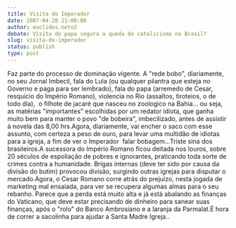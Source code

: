 ```yaml
---
title: Visita do Imperador
date: 2007-04-20 21:00:00
author: euclides.neto2
debate: Visita do papa segura a queda do catolicismo no Brasil?
slug: visita-do-imperador
status: publish 
type: post
---
```


Faz parte do processo de dominação vigente. A "rede bobo", diariamente, no seu Jornal Imbecil, fala do Lula (ou qualquer pilantra que esteja no Governo e paga para ser lembrado), fala do papa (arremedo de Cesar, resquício do Império Romano), violencia no Rio (assaltos, tiroteios, o de todo dia),  o filhote de jacaré que nasceu no zoologico na Bahia... ou seja, as matérias "importantes" escolhidas por um redator idiota, que ganha muito bem para manter o povo "de bobeira", imbecilizado, antes de assistir à novela das 8,00 hrs.Agora, diariamente, vai encher o saco com esse assunto, com certeza a peso de ouro, para levar uma multidão de idiotas para a igreja, a fim de ver o Imperador  falar bobagem...Triste sina dos brasileiros.A sucessora do Império Romano ficou deitada nos louros, sobre 20 séculos de espoliação de pobres e ignorantes, praticando toda sorte de crimes contra a humanidade. Brigas internas (deve ter sido por causa da divisão do butim) provocou divisão, surgindo outras igrejas para disputar o mercado.Agora, o Cesar Romano corre atrás do prejuizo, nesta jogada de marketing mal ensaiada, para ver se recupera algumas almas para o seu rebanho. Parece que a perda está muito alta e já está abalando as finanças do Vaticano, que deve estar precisando de dinheiro para sanear suas finanças, após o "rolo" do Banco Ambrosiano e a laranja da Parmalat.É hora de correr a sacolinha para ajudar a Santa Madre Igreja..
